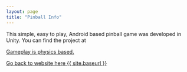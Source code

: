 ```yaml
---
layout: page
title: "Pinball Info"
---
```


This simple, easy to play, Android based pinball game was developed in Unity.
You can find the project at
<div>
    <a href="https://github.com/bobkoto/touchinput1" 
    </a>
</div>


Gameplay is physics based.

Go back to website here {{ site.baseurl }}